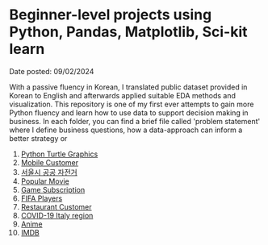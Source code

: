 # Beginner-level projects using Python, Pandas, Matplotlib, Sci-kit learn
Date posted: 09/02/2024

With a passive fluency in Korean, I translated public dataset provided in Korean to English and afterwards applied suitable EDA methods and visualization. This repository is one of my first ever attempts to gain more Python fluency and learn how to use data to support decision making in business. In each folder, you can find a brief file called 'problem statement' where I define business questions, how a data-approach can inform a better strategy or 
1. [Python Turtle Graphics](https://github.com/jingngo/beginner/blob/main/turtle.ipynb)
2. [Mobile Customer](https://github.com/jingngo/beginner/tree/main/mobile%20EDA)
3. [서울시 공공 자전거](https://github.com/jingngo/beginner/tree/main/seoulbike)
4. [Popular Movie](https://github.com/jingngo/beginner/tree/main/famous%20mov%20EDA)
5. [Game Subscription](https://github.com/jingngo/beginner/tree/main/game%20EDA)
6. [FIFA Players](https://github.com/jingngo/beginner/tree/main/fifa%20EDA)
7. [Restaurant Customer](https://github.com/jingngo/beginner/tree/main/restaurant%20EDA)
8. [COVID-19 Italy region](https://github.com/jingngo/beginner/tree/main/Italy%20Covid%20EDA)
9. [Anime](https://github.com/jingngo/beginner/tree/main/anime)
10. [IMDB](https://github.com/jingngo/beginner/tree/main/IMDB)
